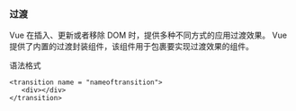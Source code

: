 ### 过渡
Vue 在插入、更新或者移除 DOM 时，提供多种不同方式的应用过渡效果。
Vue 提供了内置的过渡封装组件，该组件用于包裹要实现过渡效果的组件。

语法格式
````
<transition name = "nameoftransition">
   <div></div>
</transition>
````